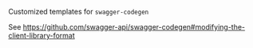 Customized templates for `swagger-codegen`

See https://github.com/swagger-api/swagger-codegen#modifying-the-client-library-format